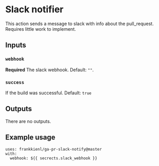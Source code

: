 # Slack notifier

This action sends a message to slack with info about the pull_request.
Requires little work to implement.

## Inputs

### `webhook`

**Required** The slack webhook. Default: `""`.

### `success`

If the build was successful. Default: `true`

## Outputs

There are no outputs.

## Example usage
```
uses: frankkienl/ga-pr-slack-notify@master
with:
  webhook: ${{ secrects.slack_webhook }}
```